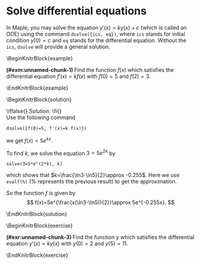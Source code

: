 # Solve differential equations

In Maple, you may solve the equation $y'(x)=k y(x) + c$ (which is called an ODE) using the command `dsolve({ics, eq})`, where `ics` stands for initial condition $y(0)=c$ and `eq` stands for the differential equation. Without the `ics`, `dsolve` will provide a general solution.

\BeginKnitrBlock{example}<div class="example"><span class="example" id="exm:unnamed-chunk-1"><strong>(\#exm:unnamed-chunk-1) </strong></span>Find the function $f(x)$ which satisfies the differential equation $f'(x)=k f(x)$ with $f(0)=5$ and $f(2)=3$.
</div>\EndKnitrBlock{example}

\BeginKnitrBlock{solution}<div class="solution">\iffalse{} <span class="solution"><em>Solution. </em></span>  \fi{}<br>
Use the following command

    dsolve({f(0)=5, f'(x)=k f(x)})

we get $f(x)=5e^{kx}$.

To find $k$, we solve the equation $3=5e^{2k}$ by

    solve(3=5*e^(2*k), k)

which shows that $k=\frac{\ln3-\ln5}{2}\approx -0.255$.
Here we use `evalf(%)` (% represents the previous result) to get the approximation.

So the function $f$ is given by
$$
f(x)=5e^{\frac{x(\ln3-\ln5)}{2}}\approx 5e^{-0.255x}.
$$
</div>\EndKnitrBlock{solution}

\BeginKnitrBlock{exercise}<div class="exercise"><span class="exercise" id="exr:unnamed-chunk-3"><strong>(\#exr:unnamed-chunk-3) </strong></span>
Find the function $y$ which satisfies the  differential equation $y'(x)=k y(x)$ with $y(0)=2$ and $y(5)=11$.
</div>\EndKnitrBlock{exercise}

